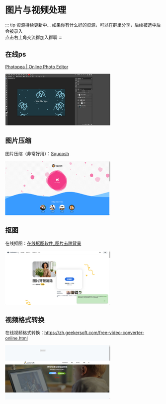 # 图片与视频处理

::: tip 资源持续更新中...
如果你有什么好的资源，可以在群里分享，后续被选中后会被录入 <br>
点击右上角交流群加入群聊
:::

## 在线ps

[Photopea | Online Photo Editor](https://www.photopea.com/)

[<img src="/picture/image-20240729172415132.png" alt="image-20240729172415132" style="zoom:33%;" />](https://www.photopea.com/)

## 图片压缩

图片压缩（非常好用）：[Squoosh](https://squoosh.app/)

[<img src="/picture/image-20240106141945304.png" alt="image-20240106141945304" style="zoom:33%;" />](https://squoosh.app/)

## 抠图

在线抠图：[在线抠图软件\_图片去除背景 ](https://www.remove.bg/zh)

[<img src="/picture/image-20240106142011901.png" alt="image-20240106142011901" style="zoom:33%;" />](https://www.remove.bg/zh)

## 视频格式转换

在线视频格式转换：https://zh.geekersoft.com/free-video-converter-online.html

[<img src="/picture/image-20240106142037857.png" alt="image-20240106142037857" style="zoom:33%;" />](https://zh.geekersoft.com/free-video-converter-online.html)
